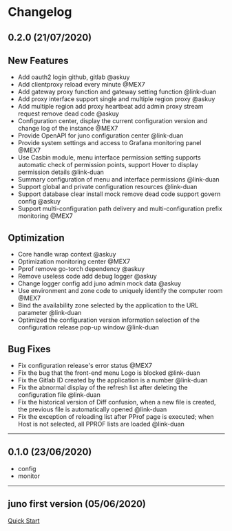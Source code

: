 # Changelog

## 0.2.0 (21/07/2020)
## New Features
* Add oauth2 login github, gitlab @askuy
* Add clientproxy reload every minute @MEX7
* Add gateway proxy function and gateway setting function @link-duan
* Add proxy interface support single and multiple region proxy @askuy
* Add multiple region add proxy heartbeat add admin proxy stream request remove dead code @askuy
* Configuration center, display the current configuration version and change log of the instance @MEX7
* Provide OpenAPI for juno configuration center @link-duan 
* Provide system settings and access to Grafana monitoring panel @MEX7
* Use Casbin module, menu interface permission setting supports automatic check of permission points, support Hover to display permission details @link-duan
* Summary configuration of menu and interface permissions @link-duan
* Support global and private configuration resources @link-duan
* Support database clear install mock remove dead code support govern config @askuy
* Support multi-configuration path delivery and multi-configuration prefix monitoring @MEX7

## Optimization
* Core handle wrap context @askuy 
* Optimization monitoring center @MEX7
* Pprof remove go-torch dependency @askuy
* Remove useless code add debug logger @askuy 
* Change logger config add juno admin mock data  @askuy 
* Use environment and zone code to uniquely identify the computer room @MEX7
* Bind the availability zone selected by the application to the URL parameter @link-duan
* Optimized the configuration version information selection of the configuration release pop-up window @link-duan

## Bug Fixes
* Fix configuration release's error status @MEX7
* Fix the bug that the front-end menu Logo is blocked @link-duan
* Fix the Gitlab ID created by the application is a number @link-duan 
* Fix the abnormal display of the refresh list after deleting the configuration file @link-duan
* Fix the historical version of Diff confusion, when a new file is created, the previous file is automatically opened @link-duan
* Fix the exception of reloading list after PProf page is executed; when Host is not selected, all PPROF lists are loaded @link-duan

---

## 0.1.0 (23/06/2020)
* config
* monitor
---

## juno first version (05/06/2020)
[Quick Start](http://jupiter.douyu.com/juno/1.1quickstart.html#_1-1-2%E3%80%81%E5%AE%89%E8%A3%85%E6%AD%A5%E9%AA%A4)


